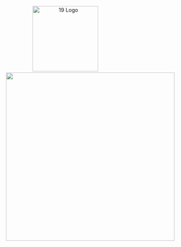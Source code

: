 
<p align="center">
  <img src="https://land.campus19.be/wp-content/uploads/2024/08/cropped-Design-sans-titre-26.png" alt="19 Logo" width="175" />
  &nbsp;&nbsp;&nbsp;&nbsp;&nbsp;&nbsp;&nbsp;&nbsp;&nbsp;&nbsp;&nbsp;&nbsp;&nbsp;&nbsp;&nbsp;&nbsp;&nbsp;&nbsp;&nbsp;&nbsp;
  <img src="https://leetcard.jacoblin.cool/sdemey00?theme=unicor?ext=activity" width="450" style="margin-left: 50px;"/>
</p>



